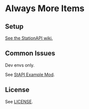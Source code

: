 # Always More Items

## Setup

[See the StationAPI wiki.](https://github.com/ModificationStation/StationAPI/wiki)

## Common Issues

Dev envs only.

See [StAPI Example Mod](https://github.com/calmilamsy/stationapi-example-mod).

## License

See [LICENSE](LICENSE).
